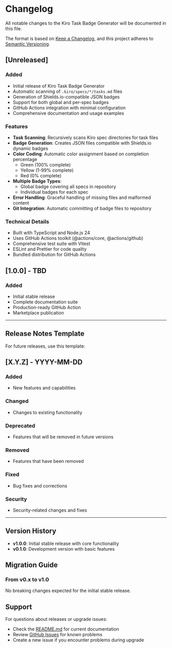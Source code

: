# Changelog

All notable changes to the Kiro Task Badge Generator will be documented in this file.

The format is based on [Keep a Changelog](https://keepachangelog.com/en/1.0.0/),
and this project adheres to [Semantic Versioning](https://semver.org/spec/v2.0.0.html).

## [Unreleased]

### Added
- Initial release of Kiro Task Badge Generator
- Automatic scanning of `.kiro/specs/*/tasks.md` files
- Generation of Shields.io-compatible JSON badges
- Support for both global and per-spec badges
- GitHub Actions integration with minimal configuration
- Comprehensive documentation and usage examples

### Features
- **Task Scanning**: Recursively scans Kiro spec directories for task files
- **Badge Generation**: Creates JSON files compatible with Shields.io dynamic badges
- **Color Coding**: Automatic color assignment based on completion percentage
  - Green (100% complete)
  - Yellow (1-99% complete) 
  - Red (0% complete)
- **Multiple Badge Types**:
  - Global badge covering all specs in repository
  - Individual badges for each spec
- **Error Handling**: Graceful handling of missing files and malformed content
- **Git Integration**: Automatic committing of badge files to repository

### Technical Details
- Built with TypeScript and Node.js 24
- Uses GitHub Actions toolkit (@actions/core, @actions/github)
- Comprehensive test suite with Vitest
- ESLint and Prettier for code quality
- Bundled distribution for GitHub Actions

## [1.0.0] - TBD

### Added
- Initial stable release
- Complete documentation suite
- Production-ready GitHub Action
- Marketplace publication

---

## Release Notes Template

For future releases, use this template:

## [X.Y.Z] - YYYY-MM-DD

### Added
- New features and capabilities

### Changed
- Changes to existing functionality

### Deprecated
- Features that will be removed in future versions

### Removed
- Features that have been removed

### Fixed
- Bug fixes and corrections

### Security
- Security-related changes and fixes

---

## Version History

- **v1.0.0**: Initial stable release with core functionality
- **v0.1.0**: Development version with basic features

## Migration Guide

### From v0.x to v1.0

No breaking changes expected for the initial stable release.

## Support

For questions about releases or upgrade issues:
- Check the [README.md](README.md) for current documentation
- Review [GitHub Issues](https://github.com/kiro/kiro-task-badge-generator/issues) for known problems
- Create a new issue if you encounter problems during upgrade